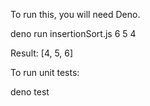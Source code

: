 To run this, you will need Deno.

deno run insertionSort.js 6 5 4

Result: [4, 5, 6]

To run unit tests:

deno test
